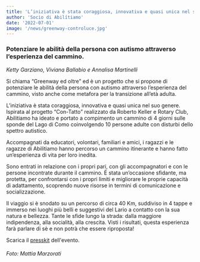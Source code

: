 ```yaml
---
title: 'L’iniziativa è stata coraggiosa, innovativa e quasi unica nel suo genere'
author: 'Socio di Abilítiamo'
date: '2022-07-01'
image: '/news/greenway-controluce.jpg'
---
```


### Potenziare le abilità della persona con autismo attraverso l’esperienza del cammino.
*Ketty Garziano, Viviana Ballabio e Annalisa Martinelli*

Si chiama “Greenway ed oltre” ed è un progetto che si propone di potenziare le abilità della persona con autismo attraverso l’esperienza del cammino, visto anche come metafora per la transizione all’età adulta.

L’iniziativa è stata coraggiosa, innovativa e quasi unica nel suo genere. Ispirata al progetto “Con-Tatto” realizzato da Roberto Keller e Rotary Club, Abilitiamo ha ideato e portato a compimento un cammino di 4 giorni sulle sponde del Lago di Como coinvolgendo 10 persone adulte con disturbi dello spettro autistico.

Accompagnati da educatori, volontari, familiari e amici, i ragazzi e le ragazze di Abilitiamo hanno percorso un cammino itinerante e hanno fatto un’esperienza di vita per loro inedita.

Sono entrati in relazione con i propri pari, con gli accompagnatori e con le persone incontrate durante il cammino. È stata un’occasione sfidante, ma protetta, per confrontarsi con i propri limiti e migliorare le proprie capacità di adattamento, scoprendo nuove risorse in termini di comunicazione e socializzazione.

Il viaggio si è snodato su un percorso di circa 40 Km, suddiviso in 4 tappe e immerso nei luoghi più belli e suggestivi del Lario a contatto con la sua natura e bellezza. Tante le sfide lungo la strada: dalla maggiore indipendenza, alla socialità, alla crescita. Visti i risultati, questa esperienza farà parlare di sè e non potrà che essere riproposta!

Scarica il [presskit](/news/presskit-greenway.pdf) dell'evento.

###### Foto: Mattia Marzorati
